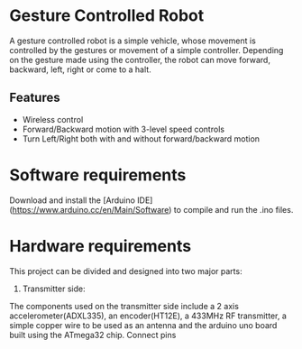 # Gesture Controlled Robot

A gesture controlled robot is a simple vehicle, whose movement is
controlled by the gestures or movement of a simple controller. Depending on the
gesture made using the controller, the robot can move forward, backward, left,
right or come to a halt.

## Features
* Wireless control
* Forward/Backward motion with 3-level speed controls
* Turn Left/Right both with and without forward/backward motion

# Software requirements

Download and install the [Arduino IDE] (https://www.arduino.cc/en/Main/Software) to compile and run the .ino files.

# Hardware requirements

This project can be divided and designed into two major parts:
1. Transmitter side:

The components used on the transmitter side include a 2 axis accelerometer(ADXL335), an encoder(HT12E), a 433MHz RF     transmitter, a simple copper wire to be used as an antenna and the arduino uno board built using the ATmega32 chip. 
Connect pins 


